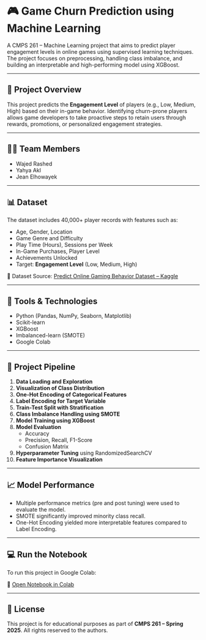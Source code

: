 # 🎮 Game Churn Prediction using Machine Learning

A CMPS 261 – Machine Learning project that aims to predict player engagement levels in online games using supervised learning techniques. The project focuses on preprocessing, handling class imbalance, and building an interpretable and high-performing model using XGBoost.

---

## 📁 Project Overview

This project predicts the **Engagement Level** of players (e.g., Low, Medium, High) based on their in-game behavior. Identifying churn-prone players allows game developers to take proactive steps to retain users through rewards, promotions, or personalized engagement strategies.

---

## 👨‍💻 Team Members

- Wajed Rashed  
- Yahya Akl  
- Jean Elhowayek

---

## 📊 Dataset

The dataset includes 40,000+ player records with features such as:

- Age, Gender, Location  
- Game Genre and Difficulty  
- Play Time (Hours), Sessions per Week  
- In-Game Purchases, Player Level  
- Achievements Unlocked  
- Target: **Engagement Level** (Low, Medium, High)

🔗 Dataset Source: [Predict Online Gaming Behavior Dataset – Kaggle](https://www.kaggle.com/datasets/rabieelkharoua/predict-online-gaming-behavior-dataset)

---

## 🔧 Tools & Technologies

- Python (Pandas, NumPy, Seaborn, Matplotlib)
- Scikit-learn
- XGBoost
- Imbalanced-learn (SMOTE)
- Google Colab

---

## 🧪 Project Pipeline

1. **Data Loading and Exploration**
2. **Visualization of Class Distribution**
3. **One-Hot Encoding of Categorical Features**
4. **Label Encoding for Target Variable**
5. **Train-Test Split with Stratification**
6. **Class Imbalance Handling using SMOTE**
7. **Model Training using XGBoost**
8. **Model Evaluation**  
   - Accuracy  
   - Precision, Recall, F1-Score  
   - Confusion Matrix
9. **Hyperparameter Tuning** using RandomizedSearchCV
10. **Feature Importance Visualization**

---

## 📈 Model Performance

- Multiple performance metrics (pre and post tuning) were used to evaluate the model.
- SMOTE significantly improved minority class recall.
- One-Hot Encoding yielded more interpretable features compared to Label Encoding.

---

## 💻 Run the Notebook

To run this project in Google Colab:

🔗 [Open Notebook in Colab](https://colab.research.google.com/drive/11c7r2ylSnreD39wyTKcnPkyVjf3jDauc?usp=sharing)

---

## 📄 License

This project is for educational purposes as part of **CMPS 261 – Spring 2025**. All rights reserved to the authors.
